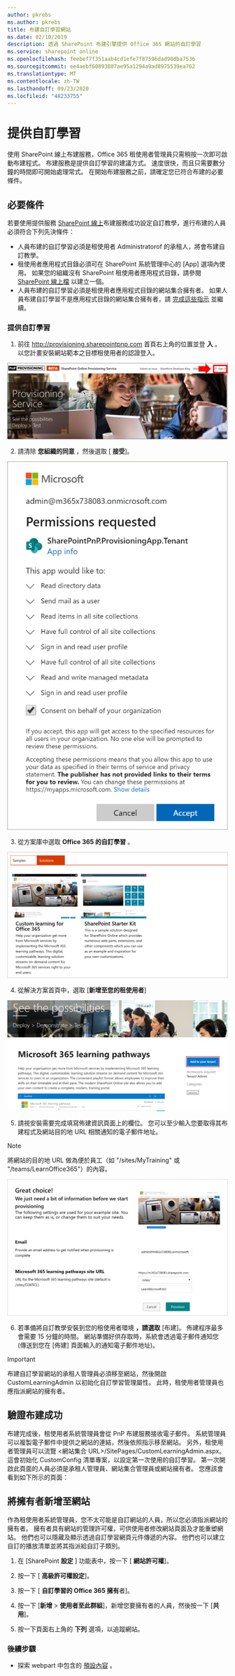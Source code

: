 ```yaml
---
author: pkrebs
ms.author: pkrebs
title: 布建自訂學習網站
ms.date: 02/10/2019
description: 透過 SharePoint 布建引擎提供 Office 365 網站的自訂學習
ms.service: sharepoint online
ms.openlocfilehash: feebef7f351aab4cd1efe7f87596dad98dba7536
ms.sourcegitcommit: ee4aebf60893887ae95a1294a9ad8975539ea762
ms.translationtype: MT
ms.contentlocale: zh-TW
ms.lasthandoff: 09/23/2020
ms.locfileid: "48233755"
---
```

# <a name="provision-custom-learning"></a>提供自訂學習

使用 SharePoint 線上布建服務，Office 365 租使用者管理員只需稍按一次即可啟動布建程式。 布建服務是提供自訂學習的建議方式。 速度很快，而且只需要數分鐘的時間即可開始處理常式。 在開始布建服務之前，請確定您已符合布建的必要條件。

## <a name="prerequisites"></a>必要條件
 
若要使用提供服務 [SharePoint 線上](https://provisioning.sharepointpnp.com)布建服務成功設定自訂教學，進行布建的人員必須符合下列先決條件： 
 
- 人員布建的自訂學習必須是租使用者 Administratorof 的承租人，將會布建自訂教學。  
- 租使用者應用程式目錄必須可在 SharePoint 系統管理中心的 [App] 選項內使用。 如果您的組織沒有 SharePoint 租使用者應用程式目錄，請參閱 [SharePoint 線上檔](https://docs.microsoft.com/sharepoint/use-app-catalog) 以建立一個。  
- 人員布建的自訂學習必須是租使用者應用程式目錄的網站集合擁有者。 如果人員布建自訂學習不是應用程式目錄的網站集合擁有者，請 [完成這些指示](addappadmin.md) 並繼續。 

### <a name="to-provision-custom-learning"></a>提供自訂學習

1. 前往 http://provisioning.sharepointpnp.com 首頁右上角的位置並登 **入** 。  以您計畫安裝網站範本之目標租使用者的認證登入。

![pnphome.png](media/inst_signin.png)

2. 請清除 **您組織的同意** ，然後選取 [ **接受**]。

!["](media/inst_perms.png)

3. 從方案庫中選取 **Office 365 的自訂學習** 。

!["](media/inst_select.png)

4. 從解決方案首頁中，選取 [**新增至您的租使用者**]

![inst_select.png](media/inst_add.png)

5. 請視安裝需要完成填寫佈建資訊頁面上的欄位。 您可以至少輸入您要取得其布建程式及網站目的地 URL 相關通知的電子郵件地址。  
> [!NOTE]
> 將網站的目的地 URL 做為便於員工（如 "/sites/MyTraining" 或 "/teams/LearnOffice365"）的內容。

![inst_options.png](media/inst_options.png)

6. 若準備將自訂教學安裝到您的租使用者環境 **，請選取** [布建]。  佈建程序最多會需要 15 分鐘的時間。 網站準備好供存取時，系統會透過電子郵件通知您 (傳送到您在 [佈建] 頁面輸入的通知電子郵件地址)。

> [!IMPORTANT]
> 布建自訂學習網站的承租人管理員必須移至網站，然後開啟 CustomLearningAdmin 以初始化自訂學習管理屬性。 此時，租使用者管理員也應指派網站的擁有者。 

## <a name="validate-provisioning-success"></a>驗證布建成功

布建完成後，租使用者系統管理員會從 PnP 布建服務接收電子郵件。 系統管理員可以複製電子郵件中提供之網站的連結，然後依照指示移至網站。 另外，租使用者管理員可以流覽 <網站集合 URL>/SitePages/CustomLearningAdmin.aspx。 這會初始化 CustomConfig 清單專案，以設定第一次使用的自訂學習。 第一次開啟此頁面的人員必須是承租人管理員、網站集合管理員或網站擁有者。 您應該會看到如下所示的頁面： 

## <a name="add-owners-to-site"></a>將擁有者新增至網站
作為租使用者系統管理員，您不太可能是自訂網站的人員，所以您必須指派網站的擁有者。 擁有者具有網站的管理許可權，可供使用者修改網站頁面及才能重塑網站。 他們也可以隱藏及顯示透過自訂學習網頁元件傳遞的內容。 他們也可以建立自訂的播放清單並將其指派給自訂子類別。  

1. 在 [SharePoint **設定** ] 功能表中，按一下 [ **網站許可權**]。
2. 按一下 [ **高級許可權設定**]。
3. 按一下 [ **自訂學習的 Office 365 擁有**者]。
4. 按一下 [**新增**  >  **使用者至此群組**]，新增您要擁有者的人員，然後按一下 [**共用**]。

8. 按一下頁面右上角的 **下列** 選項，以追蹤網站。  

### <a name="next-steps"></a>後續步驟
- 探索 webpart 中包含的 [預設內容](sitecontent.md) 。

